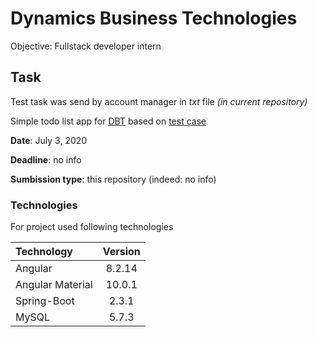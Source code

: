 # Dynamics Business Technologies

Objective: Fullstack developer intern

## Task

Test task was send by account manager in _txt_ file _(in current repository)_

Simple todo list app for [DBT](https://dbt.asia/) based on [test case](test_case.txt)

**Date**: July 3, 2020

**Deadline**: no info

**Sumbission type**: this repository (indeed: no info)


### Technologies

For project used following technologies

| Technology       | Version |
| :--------------- | :-----: |
| Angular          | 8.2.14  |
| Angular Material | 10.0.1  |
| Spring-Boot      | 2.3.1   |
| MySQL            | 5.7.3   |
